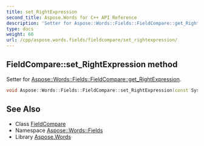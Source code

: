 ```yaml
---
title: set_RightExpression
second_title: Aspose.Words for C++ API Reference
description: 'Setter for Aspose::Words::Fields::FieldCompare::get_RightExpression.'
type: docs
weight: 66
url: /cpp/aspose.words.fields/fieldcompare/set_rightexpression/
---
```

## FieldCompare::set_RightExpression method


Setter for [Aspose::Words::Fields::FieldCompare::get_RightExpression](../get_rightexpression/).

```cpp
void Aspose::Words::Fields::FieldCompare::set_RightExpression(const System::String &value)
```

## See Also

* Class [FieldCompare](../)
* Namespace [Aspose::Words::Fields](../../)
* Library [Aspose.Words](../../../)

